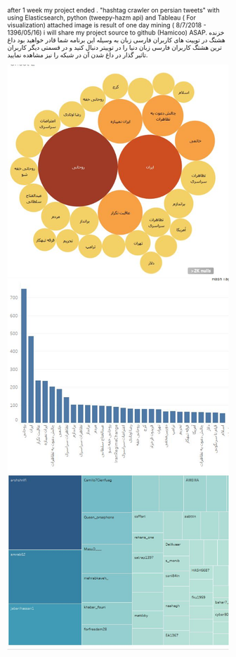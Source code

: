 after 1 week my project ended .
"hashtag crawler on persian tweets"
with using Elasticsearch, python (tweepy-hazm api) and Tableau ( For visualization)
attached image is result of one day mining ( 8/7/2018 - 1396/05/16)
i will share my project source to github (Hamicoo) ASAP.
خزنده هشتگ در توییت های کاربران فارسی زبان
به وسیله این برنامه شما قادر خواهید بود داغ ترین هشتگ کاربران فارسی زبان دنیا را در توییتر دنبال کنید
و در قسمتی دیگر کاربران تاثیر گذار در داغ شدن آن در شبکه را نیز مشاهده نمایید.

<img src="https://github.com/hamicoo/twitter_persian_crawler/blob/master/2.JPG">
<br>
<img src="https://github.com/hamicoo/twitter_persian_crawler/blob/master/3.JPG">
<br>
<img src="https://github.com/hamicoo/twitter_persian_crawler/blob/master/users.JPG">

